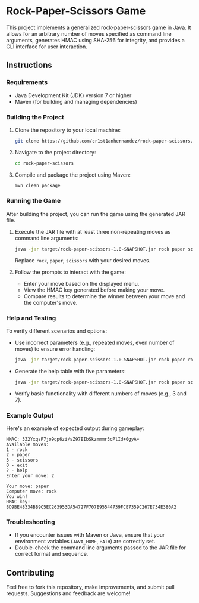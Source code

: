 # Rock-Paper-Scissors Game

This project implements a generalized rock-paper-scissors game in Java. It allows for an arbitrary number of moves specified as command line arguments, generates HMAC using SHA-256 for integrity, and provides a CLI interface for user interaction.

## Instructions

### Requirements

- Java Development Kit (JDK) version 7 or higher
- Maven (for building and managing dependencies)

### Building the Project

1. Clone the repository to your local machine:

   ```bash
   git clone https://github.com/cr1st1anhernandez/rock-paper-scissors.git
   ```

2. Navigate to the project directory:

   ```bash
   cd rock-paper-scissors
   ```

3. Compile and package the project using Maven:

   ```bash
   mvn clean package
   ```

### Running the Game

After building the project, you can run the game using the generated JAR file.

1. Execute the JAR file with at least three non-repeating moves as command line arguments:

   ```bash
   java -jar target/rock-paper-scissors-1.0-SNAPSHOT.jar rock paper scissors
   ```

   Replace `rock`, `paper`, `scissors` with your desired moves.

2. Follow the prompts to interact with the game:
   - Enter your move based on the displayed menu.
   - View the HMAC key generated before making your move.
   - Compare results to determine the winner between your move and the computer's move.

### Help and Testing

To verify different scenarios and options:

- Use incorrect parameters (e.g., repeated moves, even number of moves) to ensure error handling:

  ```bash
  java -jar target/rock-paper-scissors-1.0-SNAPSHOT.jar rock paper rock
  ```

- Generate the help table with five parameters:

  ```bash
  java -jar target/rock-paper-scissors-1.0-SNAPSHOT.jar rock paper scissors lizard Spock
  ```

- Verify basic functionality with different numbers of moves (e.g., 3 and 7).

### Example Output

Here's an example of expected output during gameplay:

```
HMAC: 3Z2YxqsP7jo9qp6zi/sZ97EIbSkzmmmr3cPlId+0gyA=
Available moves:
1 - rock
2 - paper
3 - scissors
0 - exit
? - help
Enter your move: 2

Your move: paper
Computer move: rock
You win!
HMAC key: BD9BE48334BB9C5EC263953DA54727F707E95544739FCE7359C267E734E380A2
```

### Troubleshooting

- If you encounter issues with Maven or Java, ensure that your environment variables (`JAVA_HOME`, `PATH`) are correctly set.
- Double-check the command line arguments passed to the JAR file for correct format and sequence.

## Contributing

Feel free to fork this repository, make improvements, and submit pull requests. Suggestions and feedback are welcome!

